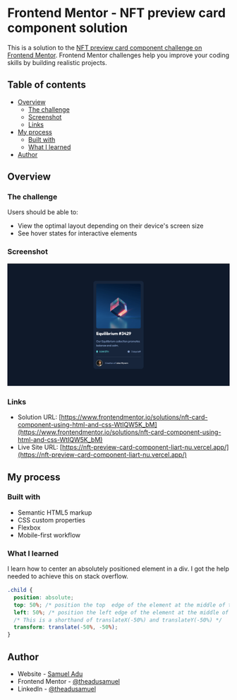 # Frontend Mentor - NFT preview card component solution

This is a solution to the [NFT preview card component challenge on Frontend Mentor](https://www.frontendmentor.io/challenges/nft-preview-card-component-SbdUL_w0U). Frontend Mentor challenges help you improve your coding skills by building realistic projects.

## Table of contents

- [Overview](#overview)
  - [The challenge](#the-challenge)
  - [Screenshot](#screenshot)
  - [Links](#links)
- [My process](#my-process)
  - [Built with](#built-with)
  - [What I learned](#what-i-learned)
- [Author](#author)

## Overview

### The challenge

Users should be able to:

- View the optimal layout depending on their device's screen size
- See hover states for interactive elements

### Screenshot

![Desktop screenshot of solution](./screenshot.png)

### Links

- Solution URL: [https://www.frontendmentor.io/solutions/nft-card-component-using-html-and-css-WtIQW5K_bM](https://www.frontendmentor.io/solutions/nft-card-component-using-html-and-css-WtIQW5K_bM)
- Live Site URL: [https://nft-preview-card-component-liart-nu.vercel.app/](https://nft-preview-card-component-liart-nu.vercel.app/)

## My process

### Built with

- Semantic HTML5 markup
- CSS custom properties
- Flexbox
- Mobile-first workflow

### What I learned

I learn how to center an absolutely positioned element in a div. I got the help needed to achieve this on stack overflow.

```css
.child {
  position: absolute;
  top: 50%; /* position the top  edge of the element at the middle of the parent */
  left: 50%; /* position the left edge of the element at the middle of the parent */
  /* This is a shorthand of translateX(-50%) and translateY(-50%) */
  transform: translate(-50%, -50%);
}
```

## Author

- Website - [Samuel Adu](http://portfolio-fawn-zeta.vercel.app/)
- Frontend Mentor - [@theadusamuel](https://www.frontendmentor.io/profile/theadusamuel)
- LinkedIn - [@theadusamuel](https://www.linkedin.com/in/theadusamuel/)
